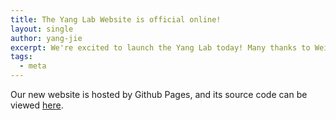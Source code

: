 ```yaml
---
title: The Yang Lab Website is official online!
layout: single
author: yang-jie
excerpt: We're excited to launch the Yang Lab today! Many thanks to Weiyi Tang and Lauren Alexandrescu for their techical support!
tags:
  - meta
---
```


Our new website is hosted by Github Pages, and its source code can be viewed [here](https://github.com/jieyang-lab/jieyang-lab.github.io).
